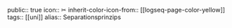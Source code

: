 public:: true
icon:: ✂
inherit-color-icon-from:: [[logseq-page-color-yellow]]
tags:: [[uni]] 
alias:: Separationsprinzips
